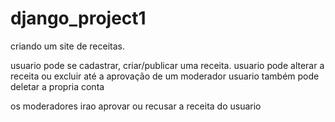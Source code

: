 # django_project1

criando um site de receitas.

usuario pode se cadastrar, criar/publicar uma receita.
  usuario pode alterar a receita ou excluir até a aprovação de um moderador
  usuario também pode deletar a propria conta
  
os moderadores irao aprovar ou recusar a receita do usuario
